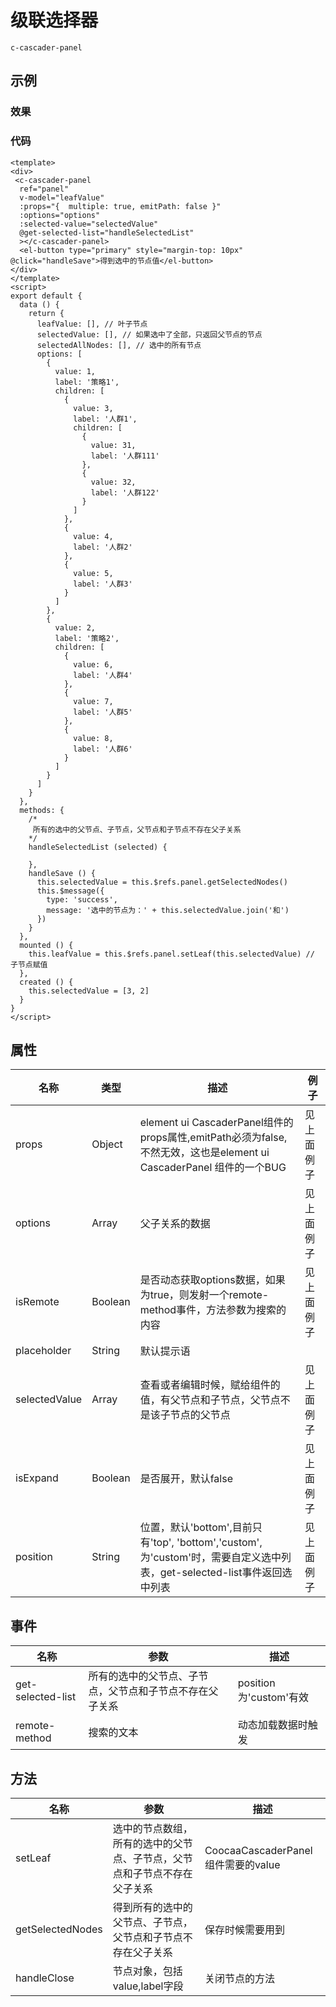 # 级联选择器
`c-cascader-panel`

## 示例
### 效果

<Demo>
  <CascaderPanelDemo/>
</Demo>

### 代码
```vue
<template>
<div>
 <c-cascader-panel
  ref="panel"
  v-model="leafValue"
  :props="{  multiple: true, emitPath: false }"
  :options="options"
  :selected-value="selectedValue"
  @get-selected-list="handleSelectedList"
  ></c-cascader-panel>
  <el-button type="primary" style="margin-top: 10px"  @click="handleSave">得到选中的节点值</el-button>
</div>
</template>
<script>
export default {
  data () {
    return {
      leafValue: [], // 叶子节点
      selectedValue: [], // 如果选中了全部，只返回父节点的节点
      selectedAllNodes: [], // 选中的所有节点
      options: [
        {
          value: 1,
          label: '策略1',
          children: [
            {
              value: 3,
              label: '人群1',
              children: [
                {
                  value: 31,
                  label: '人群111'
                },
                {
                  value: 32,
                  label: '人群122'
                }
              ]
            },
            {
              value: 4,
              label: '人群2'
            },
            {
              value: 5,
              label: '人群3'
            }
          ]
        },
        {
          value: 2,
          label: '策略2',
          children: [
            {
              value: 6,
              label: '人群4'
            },
            {
              value: 7,
              label: '人群5'
            },
            {
              value: 8,
              label: '人群6'
            }
          ]
        }
      ]
    }
  },
  methods: {
    /*
     所有的选中的父节点、子节点，父节点和子节点不存在父子关系
    */
    handleSelectedList (selected) {

    },
    handleSave () {
      this.selectedValue = this.$refs.panel.getSelectedNodes()
      this.$message({
        type: 'success',
        message: '选中的节点为：' + this.selectedValue.join('和')
      })
    }
  },
  mounted () {
    this.leafValue = this.$refs.panel.setLeaf(this.selectedValue) // 子节点赋值
  },
  created () {
    this.selectedValue = [3, 2]
  }
}
</script>
```

## 属性
| 名称 | 类型 | 描述 | 例子 |
| ---- | ---- | ---- | ---- |
| props | Object | element ui CascaderPanel组件的props属性,emitPath必须为false,不然无效，这也是element ui CascaderPanel 组件的一个BUG |见上面例子 |
| options | Array | 父子关系的数据 |见上面例子 |
| isRemote | Boolean | 是否动态获取options数据，如果为true，则发射一个remote-method事件，方法参数为搜索的内容 |见上面例子 |
| placeholder | String | 默认提示语 | |
| selectedValue |Array|  查看或者编辑时候，赋给组件的值，有父节点和子节点，父节点不是该子节点的父节点  |见上面例子 |
| isExpand | Boolean | 是否展开，默认false |见上面例子 |
| position | String | 位置，默认'bottom',目前只有'top', 'bottom','custom',为'custom'时，需要自定义选中列表，get-selected-list事件返回选中列表|见上面例子 |
## 事件
| 名称 | 参数 | 描述 |
| ---- | ---- | ---- |
| get-selected-list | 所有的选中的父节点、子节点，父节点和子节点不存在父子关系| position为'custom'有效|
| remote-method | 搜索的文本|动态加载数据时触发|
## 方法
| 名称 | 参数 | 描述 |
| ---- | ---- | ---- |
|setLeaf|选中的节点数组，所有的选中的父节点、子节点，父节点和子节点不存在父子关系|CoocaaCascaderPanel组件需要的value|
|getSelectedNodes|得到所有的选中的父节点、子节点，父节点和子节点不存在父子关系|保存时候需要用到|
|handleClose|节点对象，包括value,label字段|关闭节点的方法|
<Comment />
